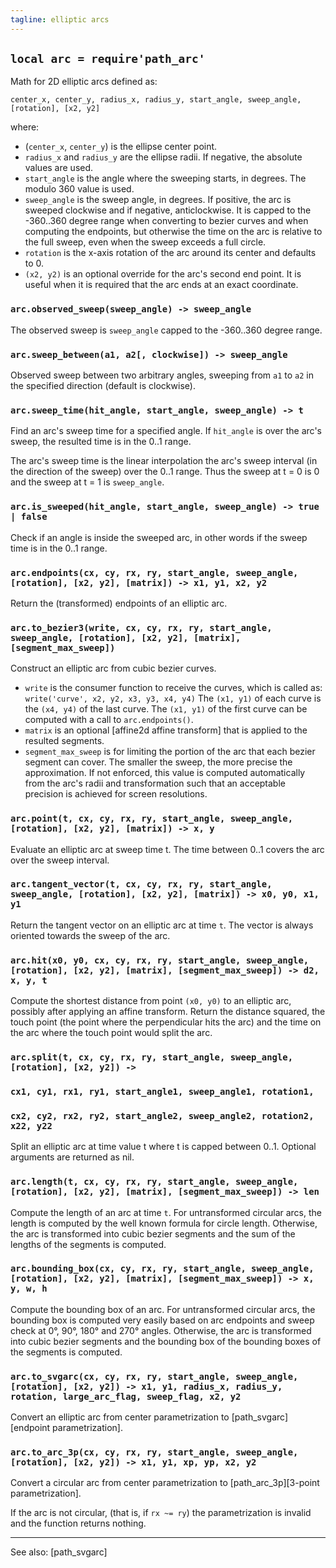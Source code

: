 ```yaml
---
tagline: elliptic arcs
---
```


## `local arc = require'path_arc'`

Math for 2D elliptic arcs defined as:

	center_x, center_y, radius_x, radius_y, start_angle, sweep_angle, [rotation], [x2, y2]

where:

  * (`center_x`, `center_y`) is the ellipse center point.
  * `radius_x` and `radius_y` are the ellipse radii. If negative, the absolute values are used.
  * `start_angle` is the angle where the sweeping starts, in degrees. The modulo 360 value is used.
  * `sweep_angle` is the sweep angle, in degrees. If positive, the arc is sweeped clockwise and if negative, anticlockwise.
    It is capped to the -360..360 degree range when converting to bezier curves and when computing the endpoints,
	 but otherwise the time on the arc is relative to the full sweep, even when the sweep exceeds a full circle.
  * `rotation` is the x-axis rotation of the arc around its center and defaults to 0.
  * `(x2, y2)` is an optional override for the arc's second end point. It is useful when it is required that
    the arc ends at an exact coordinate.

### `arc.observed_sweep(sweep_angle) -> sweep_angle`

The observed sweep is `sweep_angle` capped to the -360..360 degree range.

### `arc.sweep_between(a1, a2[, clockwise]) -> sweep_angle`

Observed sweep between two arbitrary angles, sweeping from `a1` to `a2` in the specified direction (default is clockwise).

### `arc.sweep_time(hit_angle, start_angle, sweep_angle) -> t`

Find an arc's sweep time for a specified angle. If `hit_angle` is over the arc's sweep, the resulted time is in the 0..1 range.

The arc's sweep time is the linear interpolation the arc's sweep interval (in the direction of the sweep) over the 0..1 range. Thus the sweep at t = 0 is 0 and the sweep at t = 1 is `sweep_angle`.

### `arc.is_sweeped(hit_angle, start_angle, sweep_angle) -> true | false`

Check if an angle is inside the sweeped arc, in other words if the sweep time is in the 0..1 range.

### `arc.endpoints(cx, cy, rx, ry, start_angle, sweep_angle, [rotation], [x2, y2], [matrix]) -> x1, y1, x2, y2`

Return the (transformed) endpoints of an elliptic arc.

### `arc.to_bezier3(write, cx, cy, rx, ry, start_angle, sweep_angle, [rotation], [x2, y2], [matrix], [segment_max_sweep])`

Construct an elliptic arc from cubic bezier curves.
  * `write` is the consumer function to receive the curves, which is called as:
    `write('curve', x2, y2, x3, y3, x4, y4)`
  The `(x1, y1)` of each curve is the `(x4, y4)` of the last curve. The `(x1, y1)` of the first curve can be computed with a call to `arc.endpoints()`.
  * `matrix` is an optional [affine2d affine transform] that is applied to the resulted segments.
  * `segment_max_sweep` is for limiting the portion of the arc that each bezier segment can cover. The smaller the sweep, the more precise the approximation. If not enforced, this value is computed automatically from the arc's radii and transformation such that an acceptable precision is achieved for screen resolutions.

### `arc.point(t, cx, cy, rx, ry, start_angle, sweep_angle, [rotation], [x2, y2], [matrix]) -> x, y`

Evaluate an elliptic arc at sweep time t. The time between 0..1 covers the arc over the sweep interval.

### `arc.tangent_vector(t, cx, cy, rx, ry, start_angle, sweep_angle, [rotation], [x2, y2], [matrix]) -> x0, y0, x1, y1`

Return the tangent vector on an elliptic arc at time `t`. The vector is always oriented towards the sweep of the arc.

### `arc.hit(x0, y0, cx, cy, rx, ry, start_angle, sweep_angle, [rotation], [x2, y2], [matrix], [segment_max_sweep]) -> d2, x, y, t`

Compute the shortest distance from point `(x0, y0)` to an elliptic arc, possibly after applying an affine transform. Return the distance squared, the touch point (the point where the perpendicular hits the arc) and the time on the arc where the touch point would split the arc.

### `arc.split(t, cx, cy, rx, ry, start_angle, sweep_angle, [rotation], [x2, y2]) -> `
  ### `cx1, cy1, rx1, ry1, start_angle1, sweep_angle1, rotation1,`
  ### `cx2, cy2, rx2, ry2, start_angle2, sweep_angle2, rotation2, x22, y22`

Split an elliptic arc at time value t where t is capped between 0..1. Optional arguments are returned as nil.

### `arc.length(t, cx, cy, rx, ry, start_angle, sweep_angle, [rotation], [x2, y2], [matrix], [segment_max_sweep]) -> len`

Compute the length of an arc at time `t`. For untransformed circular arcs, the length is computed by the well known formula for circle length. Otherwise, the arc is transformed into cubic bezier segments and the sum of the lengths of the segments is computed.

### `arc.bounding_box(cx, cy, rx, ry, start_angle, sweep_angle, [rotation], [x2, y2], [matrix], [segment_max_sweep]) -> x, y, w, h`

Compute the bounding box of an arc. For untransformed circular arcs, the bounding box is computed very easily based on arc endpoints and sweep check at 0°, 90°, 180° and 270° angles. Otherwise, the arc is transformed into cubic bezier segments and the bounding box of the bounding boxes of the segments is computed.

### `arc.to_svgarc(cx, cy, rx, ry, start_angle, sweep_angle, [rotation], [x2, y2]) -> x1, y1, radius_x, radius_y, rotation, large_arc_flag, sweep_flag, x2, y2`

Convert an elliptic arc from center parametrization to [path_svgarc][endpoint parametrization].

### `arc.to_arc_3p(cx, cy, rx, ry, start_angle, sweep_angle, [rotation], [x2, y2]) -> x1, y1, xp, yp, x2, y2`

Convert a circular arc from center parametrization to [path_arc_3p][3-point parametrization].

If the arc is not circular, (that is, if `rx ~= ry`) the parametrization is invalid and the function returns nothing.


----
See also: [path_svgarc]

